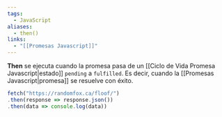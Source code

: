 ```yaml
---
tags:
  - JavaScript
aliases:
  - then()
links:
  - "[[Promesas Javascript]]"
---
```

**Then** se ejecuta cuando la promesa pasa de un [[Ciclo de Vida Promesa Javascript|estado]] `pending` a `fulfilled`. Es decir, cuando la [[Promesas Javascript|promesa]] se resuelve con éxito.

```javascript
fetch("https://randomfox.ca/floof/")
.then(response => response.json())
.then(data => console.log(data))
```